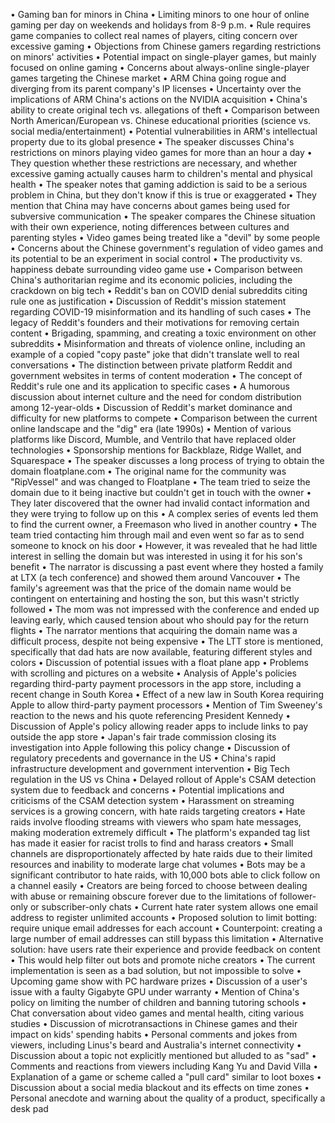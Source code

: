 • Gaming ban for minors in China
• Limiting minors to one hour of online gaming per day on weekends and holidays from 8-9 p.m.
• Rule requires game companies to collect real names of players, citing concern over excessive gaming
• Objections from Chinese gamers regarding restrictions on minors' activities
• Potential impact on single-player games, but mainly focused on online gaming
• Concerns about always-online single-player games targeting the Chinese market
• ARM China going rogue and diverging from its parent company's IP licenses
• Uncertainty over the implications of ARM China's actions on the NVIDIA acquisition
• China's ability to create original tech vs. allegations of theft
• Comparison between North American/European vs. Chinese educational priorities (science vs. social media/entertainment)
• Potential vulnerabilities in ARM's intellectual property due to its global presence
• The speaker discusses China's restrictions on minors playing video games for more than an hour a day
• They question whether these restrictions are necessary, and whether excessive gaming actually causes harm to children's mental and physical health
• The speaker notes that gaming addiction is said to be a serious problem in China, but they don't know if this is true or exaggerated
• They mention that China may have concerns about games being used for subversive communication
• The speaker compares the Chinese situation with their own experience, noting differences between cultures and parenting styles
• Video games being treated like a "devil" by some people
• Concerns about the Chinese government's regulation of video games and its potential to be an experiment in social control
• The productivity vs. happiness debate surrounding video game use
• Comparison between China's authoritarian regime and its economic policies, including the crackdown on big tech
• Reddit's ban on COVID denial subreddits citing rule one as justification
• Discussion of Reddit's mission statement regarding COVID-19 misinformation and its handling of such cases
• The legacy of Reddit's founders and their motivations for removing certain content
• Brigading, spamming, and creating a toxic environment on other subreddits
• Misinformation and threats of violence online, including an example of a copied "copy paste" joke that didn't translate well to real conversations
• The distinction between private platform Reddit and government websites in terms of content moderation
• The concept of Reddit's rule one and its application to specific cases
• A humorous discussion about internet culture and the need for condom distribution among 12-year-olds
• Discussion of Reddit's market dominance and difficulty for new platforms to compete
• Comparison between the current online landscape and the "dig" era (late 1990s)
• Mention of various platforms like Discord, Mumble, and Ventrilo that have replaced older technologies
• Sponsorship mentions for Backblaze, Ridge Wallet, and Squarespace
• The speaker discusses a long process of trying to obtain the domain floatplane.com
• The original name for the community was "RipVessel" and was changed to Floatplane
• The team tried to seize the domain due to it being inactive but couldn't get in touch with the owner
• They later discovered that the owner had invalid contact information and they were trying to follow up on this
• A complex series of events led them to find the current owner, a Freemason who lived in another country
• The team tried contacting him through mail and even went so far as to send someone to knock on his door
• However, it was revealed that he had little interest in selling the domain but was interested in using it for his son's benefit
• The narrator is discussing a past event where they hosted a family at LTX (a tech conference) and showed them around Vancouver
• The family's agreement was that the price of the domain name would be contingent on entertaining and hosting the son, but this wasn't strictly followed
• The mom was not impressed with the conference and ended up leaving early, which caused tension about who should pay for the return flights
• The narrator mentions that acquiring the domain name was a difficult process, despite not being expensive
• The LTT store is mentioned, specifically that dad hats are now available, featuring different styles and colors
• Discussion of potential issues with a float plane app
• Problems with scrolling and pictures on a website
• Analysis of Apple's policies regarding third-party payment processors in the app store, including a recent change in South Korea
• Effect of a new law in South Korea requiring Apple to allow third-party payment processors
• Mention of Tim Sweeney's reaction to the news and his quote referencing President Kennedy
• Discussion of Apple's policy allowing reader apps to include links to pay outside the app store
• Japan's fair trade commission closing its investigation into Apple following this policy change
• Discussion of regulatory precedents and governance in the US
• China's rapid infrastructure development and government intervention
• Big Tech regulation in the US vs China
• Delayed rollout of Apple's CSAM detection system due to feedback and concerns
• Potential implications and criticisms of the CSAM detection system
• Harassment on streaming services is a growing concern, with hate raids targeting creators
• Hate raids involve flooding streams with viewers who spam hate messages, making moderation extremely difficult
• The platform's expanded tag list has made it easier for racist trolls to find and harass creators
• Small channels are disproportionately affected by hate raids due to their limited resources and inability to moderate large chat volumes
• Bots may be a significant contributor to hate raids, with 10,000 bots able to click follow on a channel easily
• Creators are being forced to choose between dealing with abuse or remaining obscure forever due to the limitations of follower-only or subscriber-only chats
• Current hate rater system allows one email address to register unlimited accounts
• Proposed solution to limit botting: require unique email addresses for each account
• Counterpoint: creating a large number of email addresses can still bypass this limitation
• Alternative solution: have users rate their experience and provide feedback on content
• This would help filter out bots and promote niche creators
• The current implementation is seen as a bad solution, but not impossible to solve
• Upcoming game show with PC hardware prizes
• Discussion of a user's issue with a faulty Gigabyte GPU under warranty
• Mention of China's policy on limiting the number of children and banning tutoring schools
• Chat conversation about video games and mental health, citing various studies
• Discussion of microtransactions in Chinese games and their impact on kids' spending habits
• Personal comments and jokes from viewers, including Linus's beard and Australia's internet connectivity
• Discussion about a topic not explicitly mentioned but alluded to as "sad"
• Comments and reactions from viewers including Kang Yu and David Villa
• Explanation of a game or scheme called a "pull card" similar to loot boxes
• Discussion about a social media blackout and its effects on time zones
• Personal anecdote and warning about the quality of a product, specifically a desk pad